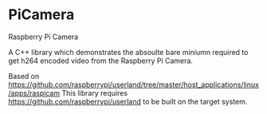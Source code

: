 # PiCamera
Raspberry Pi Camera

A C++ library which demonstrates the absoulte bare miniumn required to get h264 encoded video from the Raspberry Pi Camera.



Based on https://github.com/raspberrypi/userland/tree/master/host_applications/linux/apps/raspicam
This library requires https://github.com/raspberrypi/userland to be built on the target system.

